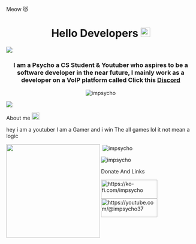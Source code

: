 Meow 😻
<h1 align="center">Hello Developers <img src="https://media.discordapp.net/attachments/864403086516682752/1085123523179188244/68747470733a2f2f656d6f6a69732e736c61636b6d6f6a69732e636f6d2f656d6f6a69732f696d616765732f313537373330353530352f373337332f68616e645f776176652e6769663f31353737333035353035.gif" width="25"/></h1>
<p align="center">

  <a href="https://github.com/ImPsYchoGod"><img src="https://readme-typing-svg.herokuapp.com?font=Time+New+Roman&color=red&size=25&center=true&vCenter=true&width=600&height=100&lines=Hello+World;++;FullStack+Developer,;HTML,+CSS,+PHP,+JAVA,+PYTHON;Made+with+love..<3;"></a> 

 </p> 
<h3 align="center">I am a Psycho a CS Student & Youtuber who aspires to be a software developer in the near future, I mainly work as a developer on a VoIP platform called Click this                                           <a href="https://discord.gg/8dF4kudsWx">Discord</a></strong> </h3>

<p align="center"> <img src="https://komarev.com/ghpvc/?username=impsycho&label=Profile%20views&color=ff0000&style=flat" alt="impsycho" /> </p>

<p align="left"></a><a href="https://discord.com/users/1056553052850618449"><img src="https://lanyard-profile-readme.vercel.app/api/1056553052850618449?idleMessage=%22May%20The%20Code%20Be%20With%20you%22&borderRadius=25px" /></a> 
</p>   

<p align="center">
  


 About me <img src = "https://cdn.discordapp.com/emojis/1057946941150986260.gif" width=20px>
 
  
  
  hey i am a youtuber I am a Gamer and i win The all games lol it not mean a logic

  
  <img align="left" src="https://media.discordapp.net/attachments/864403086516682752/1085156726111748166/ThriftyEducatedGaur-size_restricted.gif" width = 250px>
  
 

  
  

<p>&nbsp;<img align="center" src="https://github-readme-stats.vercel.app/api?username=impsycho&show_icons=true&locale=en&hide_border=true&background=0D1117&theme=gruvbox" alt="impsycho" /></p>

<p><img align="center" src="https://github-readme-streak-stats.herokuapp.com/?user=impsycho&theme=gruvbox" alt="impsycho" /></p>

Donate And Links
<p align="center">

<a href="https://ko-fi.com/https://ko-fi.com/impsycho"> <img align="left" src="https://cdn.ko-fi.com/cdn/kofi3.png?v=3" height="50" width="150" alt="https://ko-fi.com/impsycho" />


<a href="https://youtube.com/https://youtube.com/@impsycho37"> <img align="left" src="https://youtube.com/cdn/youtube.png?v=3" height="50" width="150" alt="https://youtube.com/@impsycho37" />
